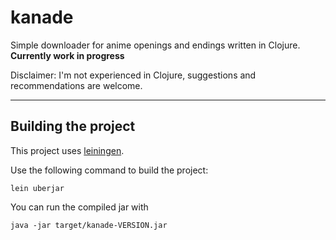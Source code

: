 # kanade

Simple downloader for anime openings and endings written in Clojure.<br>
**Currently work in progress**

Disclaimer: I'm not experienced in Clojure, suggestions and recommendations are welcome.

---

## Building the project
This project uses [leiningen](https://leiningen.org).<p>
Use the following command to build the project:
```shell
lein uberjar
```
You can run the compiled jar with
```shell
java -jar target/kanade-VERSION.jar
```
